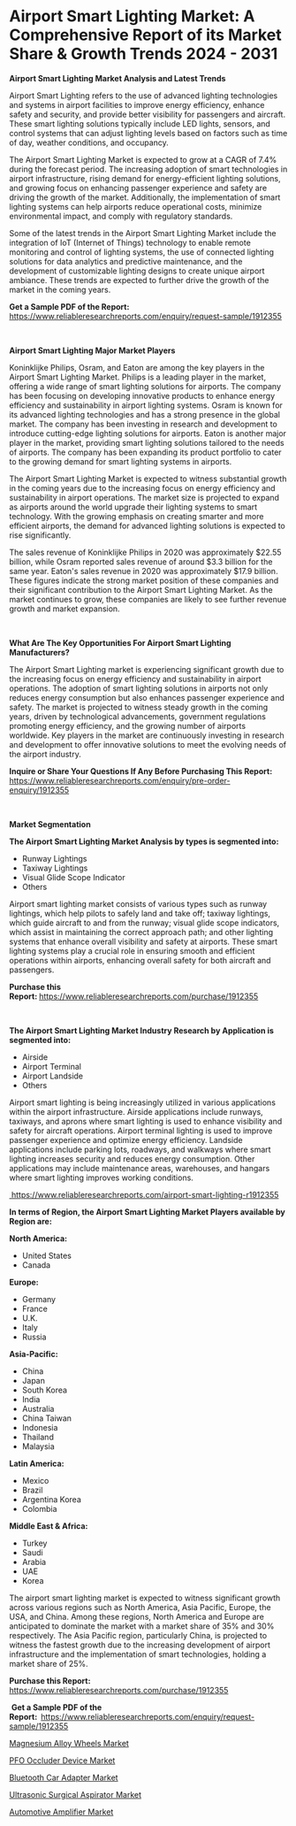 <p><h1>Airport Smart Lighting Market: A Comprehensive Report of its Market Share & Growth Trends 2024 - 2031</h1></p><p><strong>Airport Smart Lighting Market Analysis and Latest Trends</strong></p>
<p><p>Airport Smart Lighting refers to the use of advanced lighting technologies and systems in airport facilities to improve energy efficiency, enhance safety and security, and provide better visibility for passengers and aircraft. These smart lighting solutions typically include LED lights, sensors, and control systems that can adjust lighting levels based on factors such as time of day, weather conditions, and occupancy.</p><p>The Airport Smart Lighting Market is expected to grow at a CAGR of 7.4% during the forecast period. The increasing adoption of smart technologies in airport infrastructure, rising demand for energy-efficient lighting solutions, and growing focus on enhancing passenger experience and safety are driving the growth of the market. Additionally, the implementation of smart lighting systems can help airports reduce operational costs, minimize environmental impact, and comply with regulatory standards.</p><p>Some of the latest trends in the Airport Smart Lighting Market include the integration of IoT (Internet of Things) technology to enable remote monitoring and control of lighting systems, the use of connected lighting solutions for data analytics and predictive maintenance, and the development of customizable lighting designs to create unique airport ambiance. These trends are expected to further drive the growth of the market in the coming years.</p></p>
<p><strong>Get a Sample PDF of the Report:&nbsp;</strong> <a href="https://www.reliableresearchreports.com/enquiry/request-sample/1912355">https://www.reliableresearchreports.com/enquiry/request-sample/1912355</a></p>
<p>&nbsp;</p>
<p><strong>Airport Smart Lighting Major Market Players</strong></p>
<p><p>Koninklijke Philips, Osram, and Eaton are among the key players in the Airport Smart Lighting Market. Philips is a leading player in the market, offering a wide range of smart lighting solutions for airports. The company has been focusing on developing innovative products to enhance energy efficiency and sustainability in airport lighting systems. Osram is known for its advanced lighting technologies and has a strong presence in the global market. The company has been investing in research and development to introduce cutting-edge lighting solutions for airports. Eaton is another major player in the market, providing smart lighting solutions tailored to the needs of airports. The company has been expanding its product portfolio to cater to the growing demand for smart lighting systems in airports.</p><p>The Airport Smart Lighting Market is expected to witness substantial growth in the coming years due to the increasing focus on energy efficiency and sustainability in airport operations. The market size is projected to expand as airports around the world upgrade their lighting systems to smart technology. With the growing emphasis on creating smarter and more efficient airports, the demand for advanced lighting solutions is expected to rise significantly.</p><p>The sales revenue of Koninklijke Philips in 2020 was approximately $22.55 billion, while Osram reported sales revenue of around $3.3 billion for the same year. Eaton's sales revenue in 2020 was approximately $17.9 billion. These figures indicate the strong market position of these companies and their significant contribution to the Airport Smart Lighting Market. As the market continues to grow, these companies are likely to see further revenue growth and market expansion.</p></p>
<p>&nbsp;</p>
<p><strong>What Are The Key Opportunities For Airport Smart Lighting Manufacturers?</strong></p>
<p><p>The Airport Smart Lighting market is experiencing significant growth due to the increasing focus on energy efficiency and sustainability in airport operations. The adoption of smart lighting solutions in airports not only reduces energy consumption but also enhances passenger experience and safety. The market is projected to witness steady growth in the coming years, driven by technological advancements, government regulations promoting energy efficiency, and the growing number of airports worldwide. Key players in the market are continuously investing in research and development to offer innovative solutions to meet the evolving needs of the airport industry.</p></p>
<p><strong>Inquire or Share Your Questions If Any Before Purchasing This Report:</strong> <a href="https://www.reliableresearchreports.com/enquiry/pre-order-enquiry/1912355">https://www.reliableresearchreports.com/enquiry/pre-order-enquiry/1912355</a></p>
<p>&nbsp;</p>
<p><strong>Market Segmentation</strong></p>
<p><strong>The Airport Smart Lighting Market Analysis by types is segmented into:</strong></p>
<p><ul><li>Runway Lightings</li><li>Taxiway Lightings</li><li>Visual Glide Scope Indicator</li><li>Others</li></ul></p>
<p><p>Airport smart lighting market consists of various types such as runway lightings, which help pilots to safely land and take off; taxiway lightings, which guide aircraft to and from the runway; visual glide scope indicators, which assist in maintaining the correct approach path; and other lighting systems that enhance overall visibility and safety at airports. These smart lighting systems play a crucial role in ensuring smooth and efficient operations within airports, enhancing overall safety for both aircraft and passengers.</p></p>
<p><strong>Purchase this Report:&nbsp;</strong><a href="https://www.reliableresearchreports.com/purchase/1912355">https://www.reliableresearchreports.com/purchase/1912355</a></p>
<p>&nbsp;</p>
<p><strong>The Airport Smart Lighting Market Industry Research by Application is segmented into:</strong></p>
<p><ul><li>Airside</li><li>Airport Terminal</li><li>Airport Landside</li><li>Others</li></ul></p>
<p><p>Airport smart lighting is being increasingly utilized in various applications within the airport infrastructure. Airside applications include runways, taxiways, and aprons where smart lighting is used to enhance visibility and safety for aircraft operations. Airport terminal lighting is used to improve passenger experience and optimize energy efficiency. Landside applications include parking lots, roadways, and walkways where smart lighting increases security and reduces energy consumption. Other applications may include maintenance areas, warehouses, and hangars where smart lighting improves working conditions.</p></p>
<p><a href="https://www.reliableresearchreports.com/airport-smart-lighting-r1912355">&nbsp;https://www.reliableresearchreports.com/airport-smart-lighting-r1912355</a></p>
<p><strong>In terms of Region, the Airport Smart Lighting Market Players available by Region are:</strong></p>
<p>
    <p> <strong> North America: </strong>
        <ul>
            <li>United States</li>
            <li>Canada</li>
        </ul>
        </p> 
    <p> <strong> Europe: </strong>
        <ul>
            <li>Germany</li>
            <li>France</li>
            <li>U.K.</li>
            <li>Italy</li>
            <li>Russia</li>
        </ul>
        </p> 
    <p> <strong> Asia-Pacific: </strong>
        <ul>
            <li>China</li>
            <li>Japan</li>
            <li>South Korea</li>
            <li>India</li>
            <li>Australia</li>
            <li>China Taiwan</li>
            <li>Indonesia</li>
            <li>Thailand</li>
            <li>Malaysia</li>
        </ul>
        </p> 
    <p> <strong> Latin America: </strong>
        <ul>
            <li>Mexico</li>
            <li>Brazil</li>
            <li>Argentina Korea</li>
            <li>Colombia</li>
        </ul>
        </p> 
    <p> <strong> Middle East & Africa: </strong>
        <ul>
            <li>Turkey</li>
            <li>Saudi</li>
            <li>Arabia</li>
            <li>UAE</li>
            <li>Korea</li>
        </ul>
    </p>
    </p>
<p><p>The airport smart lighting market is expected to witness significant growth across various regions such as North America, Asia Pacific, Europe, the USA, and China. Among these regions, North America and Europe are anticipated to dominate the market with a market share of 35% and 30% respectively. The Asia Pacific region, particularly China, is projected to witness the fastest growth due to the increasing development of airport infrastructure and the implementation of smart technologies, holding a market share of 25%.</p></p>
<p><strong>Purchase this Report: </strong><a href="https://www.reliableresearchreports.com/purchase/1912355">https://www.reliableresearchreports.com/purchase/1912355</a></p>
<p>&nbsp;<strong>Get a Sample PDF of the Report:&nbsp;&nbsp;</strong><a href="https://www.reliableresearchreports.com/enquiry/request-sample/1912355">https://www.reliableresearchreports.com/enquiry/request-sample/1912355</a></p>
<p><strong></strong></p>
<p><p><a href="https://www.linkedin.com/pulse/magnesium-alloy-wheels-market-growth-outlook-from-2024-jonne?trackingId=YfyCrpI%2BR%2BGhuvp1gZNXqA%3D%3D">Magnesium Alloy Wheels Market</a></p><p><a href="https://issuu.com/reportprime-2/docs/pfo-occluder-device-market-size-2030.pptx">PFO Occluder Device Market</a></p><p><a href="https://medium.com/@patriciahanson2013/bluetooth-car-adapter-market-size-share-analysis-growth-trends-forecasts-2024-2031-77a6bba72521">Bluetooth Car Adapter Market</a></p><p><a href="https://issuu.com/reportprime-2/docs/ultrasonic-surgical-aspirator-market-size-2030.ppt">Ultrasonic Surgical Aspirator Market</a></p><p><a href="https://www.linkedin.com/pulse/automotive-amplifier-market-research-report-forecast-growth-7sa1e?trackingId=fU4xY1LmQY%2BEQz3ZVQ9eYw%3D%3D">Automotive Amplifier Market</a></p></p>